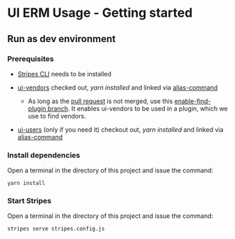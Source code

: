 # UI ERM Usage - Getting started

## Run as dev environment

### Prerequisites

* [Stripes CLI](https://github.com/folio-org/stripes-cli) needs to be installed
* [ui-vendors](https://github.com/folio-org/ui-vendors) checked out, _yarn installed_ and linked via [alias-command](https://github.com/folio-org/stripes-cli/blob/master/doc/user-guide.md#aliases)

  * As long as the [pull request](https://github.com/folio-org/ui-vendors/pull/30) is not merged, use this [enable-find-plugin branch](https://github.com/rchr/ui-vendors/tree/enable-find-plugin). It enables ui-vendors to be used in a plugin, which we use to find vendors.

* [ui-users](https://github.com/folio-org/ui-users) (only if you need it) checkout out, _yarn installed_ and linked via [alias-command](https://github.com/folio-org/stripes-cli/blob/master/doc/user-guide.md#aliases)

### Install dependencies

Open a terminal in the directory of this project and issue the command:

```yarn install```

### Start Stripes

Open a terminal in the directory of this project and issue the command:

```stripes serve stripes.config.js```

